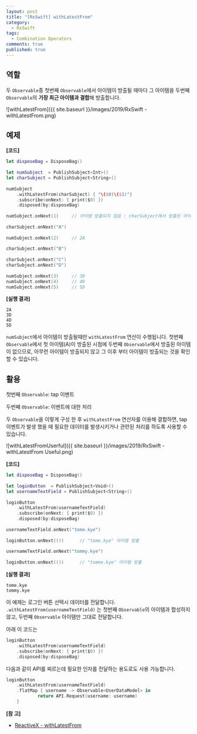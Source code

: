 ```yaml
---
layout: post
title: "[RxSwift] withLatestFrom"
category: 
  - RxSwift
tags: 
  - Combination Operators
comments: true
published: true
---
```


## 역할
두 `Observable`중 첫번째 `Observable`에서 아이템이 방출될 때마다 그 아이템을 두번째 `Observable`의 **가장 최근 아이템과 결합**해 방출합니다.

![withLatestFrom]({{ site.baseurl }}/images/2019/RxSwift - withLatestFrom.png)

## 예제

**[코드]**

```swift
let disposeBag = DisposeBag()
    
let numSubject  = PublishSubject<Int>()
let charSubject = PublishSubject<String>()
    
numSubject
    .withLatestFrom(charSubject) { "\($0)\($1)"}
    .subscribe(onNext: { print($0) })
    .disposed(by:disposeBag)
    
numSubject.onNext(1)     // 아이템 방출되지 않음 : charSubject에서 방출된 아이템이 아직 1개도 없으므로
    
charSubject.onNext("A")
    
numSubject.onNext(2)     // 2A
    
charSubject.onNext("B")
    
charSubject.onNext("C")
charSubject.onNext("D")
    
numSubject.onNext(3)     // 3D
numSubject.onNext(4)     // 4D
numSubject.onNext(5)     // 5D
```

**[실행 결과]**

```
2A
3D
4D
5D
```

`numSubject`에서 아이템이 방출될때만 `withLatestFrom` 연산이 수행됩니다. 첫번째 `Observable`에서 첫 아이템(A)이 방출된 시점에 두번째 `Observable`에서 방출된 아이템이 없으므로, 아무런 아이템이 방출되지 않고 그 이후 부터 아이템이 방출되는 것을 확인할 수 있습니다.

## 활용

첫번째 `Observable`: tap 이벤트

두번째 `Observable`: 이벤트에 대한 처리

두 `Observable`을 이렇게 구성 한 후 `withLatestFrom` 연산자를 이용해 결합하면, tap 이벤트가 발생 했을 때 필요한 데이터를 발생시키거나 관련된 처리를 하도록 사용할 수 있습니다.

![withLatestFromUserful]({{ site.baseurl }}/images/2019/RxSwift - withLatestFrom Useful.png)

**[코드]**

```swift
let disposeBag = DisposeBag()
    
let loginButton  = PublishSubject<Void>()
let usernameTextField = PublishSubject<String>()
    
loginButton
    .withLatestFrom(usernameTextField)
    .subscribe(onNext: { print($0) })
    .disposed(by:disposeBag)
    
usernameTextField.onNext("tome.kye")
    
loginButton.onNext(())      // "tome.kye" 아이템 방출
    
usernameTextField.onNext("tommy.kye")
    
loginButton.onNext(())      // "tomme.kye" 아이템 방출
```

**[실행 결과]**

```
tome.kye
tommy.kye
```

이 예제는 로그인 버튼 선택시 데이터를 전달합니다. `.withLatestFrom(usernameTextField)` 는 첫번째 `Observable`의 아이템과 합성하지 않고, 두번째 `Observable` 아이템만 그대로 전달합니다.

아래 이 코드는

```swift
loginButton
    .withLatestFrom(usernameTextField)
    .subscribe(onNext: { print($0) })
    .disposed(by:disposeBag)
```

다음과 같이 API를 찌르는데 필요한 인자를 전달하는 용도로도 사용 가능합니다.

```swift
loginButton
    .withLatestFrom(usernameTextField)
    .flatMap { username -> Observable<UserDataModel> in
    		return API.Request(username: username)
    }
```


**[참 고]**

- [ReactiveX - withLatestFrom](https://rxmarbles.com/#withLatestFrom)
